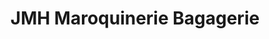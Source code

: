 ---
title: "JMH Maroquinerie Bagagerie"
url: /bruay-la-buissiere/jmh-maroquinerie-bagagerie/
shop: Allgemein
---